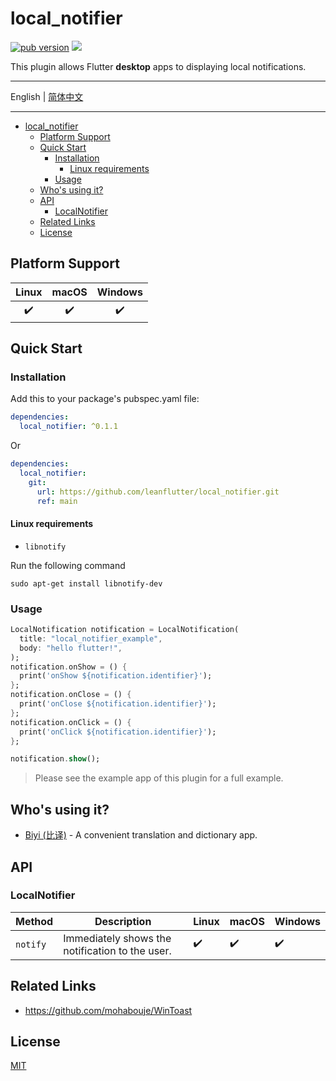# local_notifier

[![pub version][pub-image]][pub-url] [![][discord-image]][discord-url]

[pub-image]: https://img.shields.io/pub/v/local_notifier.svg
[pub-url]: https://pub.dev/packages/local_notifier

[discord-image]: https://img.shields.io/discord/884679008049037342.svg
[discord-url]: https://discord.gg/zPa6EZ2jqb

This plugin allows Flutter **desktop** apps to displaying local notifications.

---

English | [简体中文](./README-ZH.md)

---

<!-- START doctoc generated TOC please keep comment here to allow auto update -->
<!-- DON'T EDIT THIS SECTION, INSTEAD RE-RUN doctoc TO UPDATE -->

- [local_notifier](#local_notifier)
  - [Platform Support](#platform-support)
  - [Quick Start](#quick-start)
    - [Installation](#installation)
      - [Linux requirements](#linux-requirements)
    - [Usage](#usage)
  - [Who's using it?](#whos-using-it)
  - [API](#api)
    - [LocalNotifier](#localnotifier)
  - [Related Links](#related-links)
  - [License](#license)

<!-- END doctoc generated TOC please keep comment here to allow auto update -->

## Platform Support

| Linux | macOS | Windows |
| :---: | :---: | :-----: |
|   ✔️   |   ✔️   |    ✔️    |

## Quick Start

### Installation

Add this to your package's pubspec.yaml file:

```yaml
dependencies:
  local_notifier: ^0.1.1
```

Or

```yaml
dependencies:
  local_notifier:
    git:
      url: https://github.com/leanflutter/local_notifier.git
      ref: main
```

#### Linux requirements

- `libnotify`

Run the following command

```
sudo apt-get install libnotify-dev
```

### Usage

```dart
LocalNotification notification = LocalNotification(
  title: "local_notifier_example",
  body: "hello flutter!",
);
notification.onShow = () {
  print('onShow ${notification.identifier}');
};
notification.onClose = () {
  print('onClose ${notification.identifier}');
};
notification.onClick = () {
  print('onClick ${notification.identifier}');
};

notification.show();
```

> Please see the example app of this plugin for a full example.

## Who's using it?

- [Biyi (比译)](https://biyidev.com/) - A convenient translation and dictionary app.

## API

### LocalNotifier

| Method   | Description                                     | Linux | macOS | Windows |
| -------- | ----------------------------------------------- | ----- | ----- | ------- |
| `notify` | Immediately shows the notification to the user. | ✔️     | ✔️     | ✔️       |

## Related Links

- https://github.com/mohabouje/WinToast

## License

[MIT](./LICENSE)
